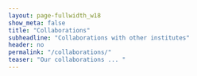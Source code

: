 ```yaml
---
layout: page-fullwidth_w18
show_meta: false
title: "Collaborations"
subheadline: "Collaborations with other institutes"
header: no
permalink: "/collaborations/"
teaser: "Our collaborations ... "
---
```

